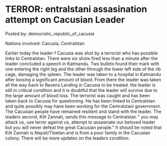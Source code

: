 # TERROR: entralstani assasination attempt on Cacusian Leader

Posted by: democratic_republic_of_cacusia

Nations involved: Cacusia, Centralstan

Earlier today the leader f Cacusia was shot by a terrorist who has possible links to Centralstan. There were six shots fired less than a minute after the leader concluded a speech in Katmandu. Two bullets found their mark with one entering the right leg and the other through the lower left side of the rib cage, damaging the spleen. The leader was taken to a hospital in Katmandu after loosing a significant amount of blood. From there the leader was taken all the way back to Ravens Landing in Cacusia to be treated. the leader is still in critical condition and it is doubtful that the leader will survive due to the large amount of blood loss. The terrorist was caught and has been taken back to Cacusia for questioning. He has been linked to Centralstan and quite possibly may have been working for the Centralstani government. The Cacusian people have remained resilient and stand with the leader. The leaders second, Kitt Zannah, sends this message to Centralstan " you may attack us, use terror against us, attempt to assasinate our beloved leader but you will never defeat the great Cacusian people." It should be noted that Kitt Zannah is Nepali/Tibetan and is from a poor family in the Cacusian colony. There will be more updates on the leaders condition.     